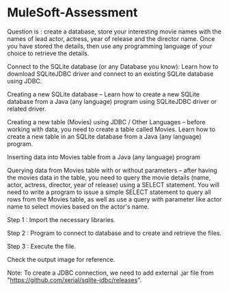 # MuleSoft-Assessment

Question is : create a database, store your interesting movie names with the names of lead actor, actress, year of release and the director name. Once you have stored the details, then use any programming language of your choice to retrieve the details.

Connect to the SQLite database (or any Database you know): Learn how to download SQLiteJDBC driver and connect to an existing SQLite database using JDBC.

Creating a new SQLite database – Learn how to create a new SQLite database from a Java (any language) program using SQLiteJDBC driver or related driver.

Creating a new table (Movies) using JDBC / Other Languages – before working with data, you need to create a table called Movies. Learn how to create a new table in an SQLite database from a Java (any language) program.

Inserting data into Movies table from a Java (any language) program

Querying data from Movies table with or without parameters – after having the movies data in the table, you need to query the movie details (name, actor, actress, director, year of release) using a SELECT statement. You will need to write a program to issue a simple SELECT statement to query all rows from the Movies table, as well as use a query with parameter like actor name to select movies based on the actor's name.

Step 1 : Import the necessary libraries.

Step 2 : Program to connect to database and to create and retrieve the files.

Step 3 : Execute the file.

Check the output image for reference.

Note: To create a JDBC connection, we need to add external .jar file from "https://github.com/xerial/sqlite-jdbc/releases".
